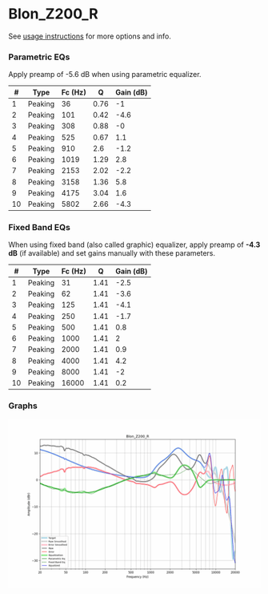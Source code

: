# Blon_Z200_R
See [usage instructions](https://github.com/jaakkopasanen/AutoEq#usage) for more options and info.

### Parametric EQs
Apply preamp of -5.6 dB when using parametric equalizer.

|   # | Type    |   Fc (Hz) |    Q |   Gain (dB) |
|-----|---------|-----------|------|-------------|
|   1 | Peaking |        36 | 0.76 |        -1   |
|   2 | Peaking |       101 | 0.42 |        -4.6 |
|   3 | Peaking |       308 | 0.88 |        -0   |
|   4 | Peaking |       525 | 0.67 |         1.1 |
|   5 | Peaking |       910 | 2.6  |        -1.2 |
|   6 | Peaking |      1019 | 1.29 |         2.8 |
|   7 | Peaking |      2153 | 2.02 |        -2.2 |
|   8 | Peaking |      3158 | 1.36 |         5.8 |
|   9 | Peaking |      4175 | 3.04 |         1.6 |
|  10 | Peaking |      5802 | 2.66 |        -4.3 |

### Fixed Band EQs
When using fixed band (also called graphic) equalizer, apply preamp of **-4.3 dB** (if available) and set gains manually with these parameters.

|   # | Type    |   Fc (Hz) |    Q |   Gain (dB) |
|-----|---------|-----------|------|-------------|
|   1 | Peaking |        31 | 1.41 |        -2.5 |
|   2 | Peaking |        62 | 1.41 |        -3.6 |
|   3 | Peaking |       125 | 1.41 |        -4.1 |
|   4 | Peaking |       250 | 1.41 |        -1.7 |
|   5 | Peaking |       500 | 1.41 |         0.8 |
|   6 | Peaking |      1000 | 1.41 |         2   |
|   7 | Peaking |      2000 | 1.41 |         0.9 |
|   8 | Peaking |      4000 | 1.41 |         4.2 |
|   9 | Peaking |      8000 | 1.41 |        -2   |
|  10 | Peaking |     16000 | 1.41 |         0.2 |

### Graphs
![](./Blon_Z200_R.png)
